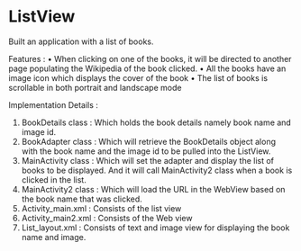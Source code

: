 # ListView

Built an application with a list of books.

Features :
•	When clicking on one of the books, it will be directed to another page populating the Wikipedia of the book clicked.
•	All the books have an image icon which displays the cover of the book
•	The list of books is scrollable in both portrait and landscape mode


Implementation Details :
1.	BookDetails class : Which holds the book details namely book name and image id.
2.	BookAdapter class : Which will retrieve the BookDetails object along with the book name and the image id to be pulled into the ListView.
3.	MainActivity class : Which will set the adapter and display the list of books to be displayed. And it will call MainActivity2 class when a book is clicked in the list.
4.	MainActivity2 class : Which will load the URL in the WebView based on the book name that was clicked.
5.	Activity_main.xml : Consists of the list view 
6.	Activity_main2.xml : Consists of the Web view
7.	List_layout.xml : Consists of text and image view for displaying the book name and image.

